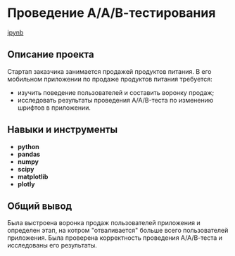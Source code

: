 # Проведение А/А/В-тестирования

 [ipynb](https://github.com/Taya-Prokhorova/Portfolio/blob/main/Cohort%20Analisys/Prokhorova_P1_portfolio.ipynb)

## Описание проекта

Стартап заказчика занимается продажей продуктов питания. В его мобильном приложении по продаже продуктов питания требуется:
- изучить поведение пользователей и составить воронку продаж;
- исследовать результаты проведения A/A/B-теста по изменению шрифтов в приложении.

## Навыки и инструменты

- **python**
- **pandas**
- **numpy**
- **scipy**
- **matplotlib**
- **plotly**

## 

## Общий вывод

Была выстроена воронка продаж пользователей приложения и определен этап, на котром "отваливается" больше всего пользователей приложения.
Была проверена корректность проведения А/А/В-теста и исследованы его результаты.
